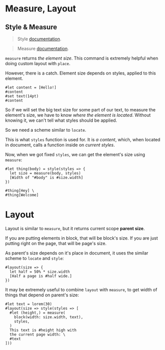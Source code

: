# Measure, Layout
## Style & Measure

> Style [documentation](https://typst.app/docs/reference/foundations/style/).

> Measure [documentation](https://typst.app/docs/reference/layout/measure/).

`measure` returns _the element size_. This command is extremely helpful when doing custom layout with `place`.

However, there is a catch. Element size depends on styles, applied to this element.

```typ
#let content = [Hello!]
#content
#set text(14pt)
#content
```

So if we will set the big text size for some part of our text, to measure the element's size,
we have to know _where the element is located_. Without knowing it, we can't tell what styles should be applied.

So we need a scheme similar to `locate`.

This is what `styles` function is used for. It is _a content_, which, when located in document, calls a function inside on _current styles_.

Now, when we got fixed `styles`, we can get the element's size using `measure`:

```typ
#let thing(body) = style(styles => {
  let size = measure(body, styles)
  [Width of "#body" is #size.width]
})

#thing[Hey] \
#thing[Welcome]
```

# Layout

Layout is similar to `measure`, but it returns current scope **parent size**.

If you are putting elements in block, that will be block's size. If you are just putting right on the page, that will be page's size.

As parent's size depends on it's place in document, it uses the similar scheme to `locate` and `style`:

```typ
#layout(size => {
  let half = 50% * size.width
  [Half a page is #half wide.]
})
```

It may be extremely useful to combine `layout` with `measure`, to get width of things that depend on parent's size:

```typ
#let text = lorem(30)
#layout(size => style(styles => [
  #let (height,) = measure(
    block(width: size.width, text),
    styles,
  )
  This text is #height high with
  the current page width: \
  #text
]))
```